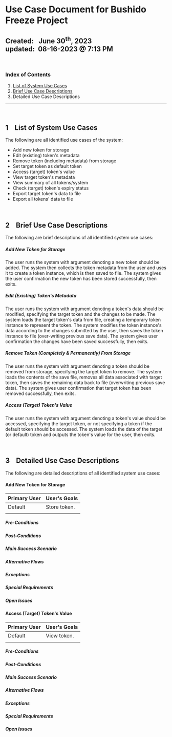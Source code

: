 # Use Case Document for Bushido Freeze Project
**Created:**&nbsp;&nbsp; June 30<sup>th</sup>, 2023  
**updated:**&nbsp; 08-16-2023 @ 7:13 PM
---

&nbsp;
### Index of Contents

1. [List of System Use Cases](#1-list-of-system-use-cases)
2. [Brief Use Case Descriptions](#2-brief-use-case-descriptions)
3. Detailed Use Case Descriptions

---


&nbsp;
## 1 &nbsp;&nbsp; List of System Use Cases

The following are all identified use cases of the system:

* Add new token for storage
* Edit (existing) token's metadata
* Remove token (including metadata) from storage
* Set target token as default token
* Access (target) token's value
* View target token's metadata
* View summary of all tokens/system
* Check (target) token's expiry status
* Export target token's data to file
* Export all tokens' data to file


&nbsp;
## 2 &nbsp;&nbsp; Brief Use Case Descriptions

The following are brief descriptions of all identified system use cases:

##### Add New Token for Storage

The user runs the system with argument denoting a new token should be added. The system then collects the token metadata from the user and uses it to create a token instance, which is then saved to file. The system gives the user confirmation the new token has been stored successfully, then exits.

##### Edit (Existing) Token's Metadata

The user runs the system with argument denoting a token's data should be modified, specifying the target token and the changes to be made. The system loads the target token's data from file, creating a temporary token instance to represent the token. The system modifies the token instance's data according to the changes submitted by the user, then saves the token instance to file (over-writing previous save data). The system gives user confirmation the changes have been saved successfully, then exits.

##### Remove Token (Completely & Permanently) From Storage

The user runs the system with argument denoting a token should be removed from storage, specifying the target token to remove. The system loads the contents of the save file, removes all data associated with target token, then saves the remaining data back to file (overwriting previous save data). The system gives user confirmation that target token has been removed successfully, then exits.

##### Access (Target) Token's Value

The user runs the system with argument denoting a token's value should be accessed, specifying the target token, or not specifying a token if the default token should be accessed. The system loads the data of the target (or default) token and outputs the token's value for the user, then exits.


&nbsp;
## 3 &nbsp;&nbsp; Detailed Use Case Descriptions

The following are detailed descriptions of all identified system use cases:

#### Add New Token for Storage

| Primary User | User's Goals |
|--------------|--------------|
| Default      | Store token. |
|||

##### Pre-Conditions

##### Post-Conditions

##### Main Success Scenario

##### Alternative Flows

##### Exceptions

##### Special Requirements

##### Open Issues


#### Access (Target) Token's Value

| Primary User | User's Goals |
|--------------|--------------|
| Default      | View token.  |
|||

##### Pre-Conditions

##### Post-Conditions

##### Main Success Scenario

##### Alternative Flows

##### Exceptions

##### Special Requirements

##### Open Issues
